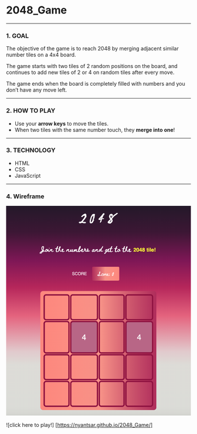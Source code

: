 # 2048_Game
------

<h3>1. GOAL</H3>

The objective of the game is to reach 2048 by merging adjacent similar number tiles on a 4x4 board.

The game starts with two tiles of 2 random positions on the board, and continues to add new tiles of 2 or 4 on random tiles after every move. 

The game ends when the board is completely filled with numbers and  you don’t have any move left.

------

<h3>2. HOW TO PLAY </H3>

- Use your **arrow keys** to move the tiles. 
- When two tiles with the same number touch, they **merge into one**!

-----

<h3>3. TECHNOLOGY </H3>

- HTML   
- CSS  
- JavaScript  

-----

<h3>4. Wireframe</h3>

![Screenshot](img/Screenshot.png)


![click here to play!] [https://nyantsar.github.io/2048_Game/]
